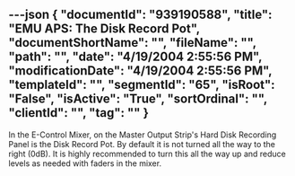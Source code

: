 ---json
{
  "documentId": "939190588",
  "title": "EMU APS: The Disk Record Pot",
  "documentShortName": "",
  "fileName": "",
  "path": "",
  "date": "4/19/2004 2:55:56 PM",
  "modificationDate": "4/19/2004 2:55:56 PM",
  "templateId": "",
  "segmentId": "65",
  "isRoot": "False",
  "isActive": "True",
  "sortOrdinal": "",
  "clientId": "",
  "tag": ""
}
---

In the E-Control Mixer, on the Master Output Strip's Hard Disk Recording Panel is the Disk Record Pot. By default it is not turned all the way to the right (0dB). It is highly recommended to turn this all the way up and reduce levels as needed with faders in the mixer.
